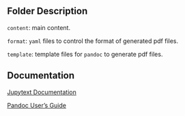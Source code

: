 ## Folder Description

`content`: main content.

`format`: `yaml` files to control the format of generated pdf files.

`template`: template files for `pandoc` to generate pdf files.

## Documentation

[Jupytext Documentation](https://jupytext.readthedocs.io/en/latest/)

[Pandoc User’s Guide](https://pandoc.org/MANUAL.html)
